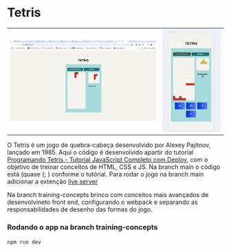 # Tetris
|||
|---|---|
|![Imagem do Jogo Tetris em uma tela do navegador no computador](img/notebook.png)|![Imagem do Jogo Tetris em uma tela do navegador em tamanho de telefone](img/celular.png)|

O Tetris é um jogo de quebra-cabeça desenvolvido por Alexey Pajitnov, lançado em 1985. Aqui o código é desenvolvido apartir do tutorial 
[Programando Tetris - Tutorial JavaScript Completo com Deploy](https://www.youtube.com/watch?v=F9AZkz9QPpA), com o objetivo de treinar 
conceitos de HTML, CSS e JS. Na branch main o código está (quase (; ) conforme o tutórial. Para rodar o jogo na branch main adicionar a extenção [live server](https://marketplace.visualstudio.com/items?itemName=ritwickdey.LiveServer) 

Na branch training-concepts brinco com conceitos mais avançados de desenvolvineto front end, configurando o webpack e separando as responsabilidades
de desenho das formas do jogo.

### Rodando o app na branch training-concepts
```bash
npm run dev
```
